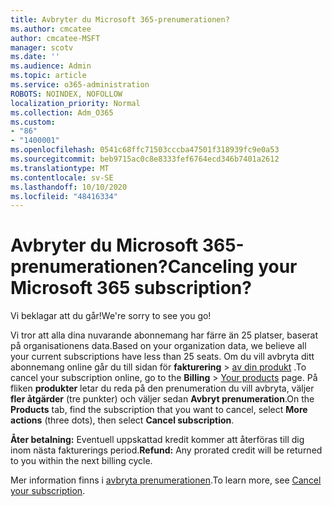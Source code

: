 ```yaml
---
title: Avbryter du Microsoft 365-prenumerationen?
ms.author: cmcatee
author: cmcatee-MSFT
manager: scotv
ms.date: ''
ms.audience: Admin
ms.topic: article
ms.service: o365-administration
ROBOTS: NOINDEX, NOFOLLOW
localization_priority: Normal
ms.collection: Adm_O365
ms.custom:
- "86"
- "1400001"
ms.openlocfilehash: 0541c68ffc71503cccba47501f318939fc9e0a53
ms.sourcegitcommit: beb9715ac0c8e8333fef6764ecd346b7401a2612
ms.translationtype: MT
ms.contentlocale: sv-SE
ms.lasthandoff: 10/10/2020
ms.locfileid: "48416334"
---
```

# <a name="canceling-your-microsoft-365-subscription"></a><span data-ttu-id="b1eb0-102">Avbryter du Microsoft 365-prenumerationen?</span><span class="sxs-lookup"><span data-stu-id="b1eb0-102">Canceling your Microsoft 365 subscription?</span></span>

<span data-ttu-id="b1eb0-103">Vi beklagar att du går!</span><span class="sxs-lookup"><span data-stu-id="b1eb0-103">We're sorry to see you go!</span></span>
  
<span data-ttu-id="b1eb0-104">Vi tror att alla dina nuvarande abonnemang har färre än 25 platser, baserat på organisationens data.</span><span class="sxs-lookup"><span data-stu-id="b1eb0-104">Based on your organization data, we believe all your current subscriptions have less than 25 seats.</span></span> <span data-ttu-id="b1eb0-105">Om du vill avbryta ditt abonnemang online går du till sidan för **fakturering** \> [av din produkt](https://go.microsoft.com/fwlink/p/?linkid=842054) .</span><span class="sxs-lookup"><span data-stu-id="b1eb0-105">To cancel your subscription online, go to the **Billing** \> [Your products](https://go.microsoft.com/fwlink/p/?linkid=842054) page.</span></span> <span data-ttu-id="b1eb0-106">På fliken **produkter** letar du reda på den prenumeration du vill avbryta, väljer **fler åtgärder** (tre punkter) och väljer sedan **Avbryt prenumeration**.</span><span class="sxs-lookup"><span data-stu-id="b1eb0-106">On the **Products** tab, find the subscription that you want to cancel, select **More actions** (three dots), then select **Cancel subscription**.</span></span>
  
<span data-ttu-id="b1eb0-107">**Åter betalning:** Eventuell uppskattad kredit kommer att återföras till dig inom nästa fakturerings period.</span><span class="sxs-lookup"><span data-stu-id="b1eb0-107">**Refund:** Any prorated credit will be returned to you within the next billing cycle.</span></span>

<span data-ttu-id="b1eb0-108">Mer information finns i [avbryta prenumerationen](https://docs.microsoft.com/microsoft-365/commerce/subscriptions/cancel-your-subscription).</span><span class="sxs-lookup"><span data-stu-id="b1eb0-108">To learn more, see [Cancel your subscription](https://docs.microsoft.com/microsoft-365/commerce/subscriptions/cancel-your-subscription).</span></span>